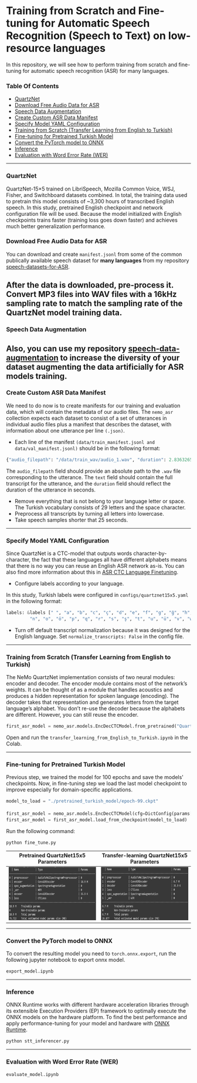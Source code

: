 # Training from Scratch and Fine-tuning for Automatic Speech Recognition (Speech to Text) on low-resource languages

In this repository, we will see how to perform training from scratch and fine-tuning for automatic speech recognition (ASR) for many languages.

### Table Of Contents
- [QuartzNet](#QuartzNet)
- [Download Free Audio Data for ASR](#Download-Free-Audio-Data-for-ASR)
- [Speech Data Augmentation](#Speech-Data-Augmentation)
- [Create Custom ASR Data Manifest](#Create-Custom-ASR-Data-Manifest)
- [Specify Model YAML Configuration](#Specify-Model-YAML-Configuration)
- [Training from Scratch (Transfer Learning from English to Turkish)](#Training-from-Scratch-(Transfer-Learning-from-English-to-Turkish))
- [Fine-tuning for Pretrained Turkish Model](#Fine-tuning-for-Pretrained-Turkish-Model)
- [Convert the PyTorch model to ONNX](#Convert-the-PyTorch-model-to-ONNX)
- [Inference](#Inference)
- [Evaluation with Word Error Rate (WER)](#Evaluation-with-Word-Error-Rate-(WER))

---
### QuartzNet
QuartzNet-15×5 trained on LibriSpeech, Mozilla Common Voice, WSJ, Fisher, and Switchboard datasets combined. In total, the training data used to pretrain this model consists of ~3,300 hours of transcribed English speech. In this study, pretrained English checkpoint and network configuration file will be used.
Because the model initialized with English checkpoints trains faster (training loss goes down faster) and achieves much better generalization performance.

### Download Free Audio Data for ASR
You can download and create `manifest.jsonl` from some of the common publically available speech dataset for **many languages** from my repository [speech-datasets-for-ASR](https://github.com/Rumeysakeskin/speech-datasets-for-ASR).

After the data is downloaded, pre-process it. Convert MP3 files into WAV files with a 16kHz sampling rate to match the sampling rate of the QuartzNet model training data.
---
### Speech Data Augmentation
Also, you can use my repository [
speech-data-augmentation](https://github.com/Rumeysakeskin/speech-data-augmentation) to **increase the diversity** of your dataset augmenting the data artificially for ASR models training.
---
### Create Custom ASR Data Manifest
We need to do now is to create manifests for our training and evaluation data, which will contain the metadata of our audio files.
The `nemo_asr` collection expects each dataset to consist of a set of utterances in individual audio files plus a manifest that describes the dataset, with information about one utterance per line `(.json)`.
- Each line of the manifest `(data/train_manifest.jsonl and data/val_manifest.jsonl)` should be in the following format:
```python
{"audio_filepath": "/data/train_wav/audio_1.wav", "duration": 2.836326530612245, "text": "bugün hava durumu nasıl"}
```
The `audio_filepath` field should provide an absolute path to the `.wav` file corresponding to the utterance. The `text` field should contain the full transcript for the utterance, and the `duration` field should reflect the duration of the utterance in seconds.

- Remove everything that is not belong to your language letter or space. The Turkish vocabulary consists of 29 letters and the space character.
- Preprocess all transcripts by turning all letters into lowercase.
- Take speech samples shorter that 25 seconds.
---
### Specify Model YAML Configuration

Since QuartzNet is a CTC-model that outputs words character-by-character, the fact that these languages all have different alphabets means that there is no way you can reuse an English ASR network as-is. You can also find more information about this in [ASR CTC Language Finetuning](https://github.com/NVIDIA/NeMo/blob/main/tutorials/asr/ASR_CTC_Language_Finetuning.ipynb). 

- Configure labels according to your language. 


In this study, Turkish labels were configured in `configs/quartznet15x5.yaml` in the following format:
```python
labels: &labels [" ", "a", "b", "c", "ç", "d", "e", "f", "g", "ğ", "h", "ı", "i", "j", "k", "l", "m",
         "n", "o", "ö", "p", "q", "r", "s", "ş", "t", "u", "ü", "v", "w", "x", "y", "z", "'"]
```
- Turn off default transcript normalization because it was designed for the English language. Set `normalize_transcripts: False` in the config file.

---
### Training from Scratch (Transfer Learning from English to Turkish)

The NeMo QuartzNet implementation consists of two neural modules: encoder and decoder.
The encoder module contains most of the network’s weights. It can be thought of as a module that handles acoustics and produces a hidden representation for spoken language (encoding). The decoder takes that representation and generates letters from the target language’s alphabet. 
You don’t re-use the decoder because the alphabets are different. However, you can still reuse the encoder.
```python
first_asr_model = nemo_asr.models.EncDecCTCModel.from_pretrained("QuartzNet15x5Base-En")
```
Open and run the `transfer_learning_from_English_to_Turkish.ipynb` in the Colab.

---
### Fine-tuning for Pretrained Turkish Model

Previous step, we trained the model for 100 epochs and save the models' checkpoints.
Now, in fine-tuning step we load the last model checkpoint to improve especially for domain-specific applications. 
```python
model_to_load = "./pretrained_turkish_model/epoch-99.ckpt"

first_asr_model = nemo_asr.models.EncDecCTCModel(cfg=DictConfig(params['model']))
first_asr_model = first_asr_model.load_from_checkpoint(model_to_load)
```
Run the following command:
```python
python fine_tune.py
```

 Pretrained QuartzNet15x5 Parameters | Transfer-learning QuartzNet15x5 Parameters |
 ------- | ------- |
<img src="QuartzNet_params_pretrained_English.png" width="350" height="145"> |  <img src="quartznet15x5_transfer_learning_params.png" width="350" height="145"> |
---
### Convert the PyTorch model to ONNX
To convert the resulting model you need to `torch.onnx.export`, run the following jupyter notebook to export onnx model.
```python
export_model.ipynb
```
---
### Inference
ONNX Runtime works with different hardware acceleration libraries through its extensible Execution Providers (EP) framework to optimally execute the ONNX models on the hardware platform. 
To find the best performance and apply performance-tuning for your model and hardware with [ONNX Runtime](https://onnxruntime.ai/docs/performance/tune-performance.html).
```python
python stt_inferencer.py
```
---
### Evaluation with Word Error Rate (WER)
```python
evaluate_model.ipynb
```

